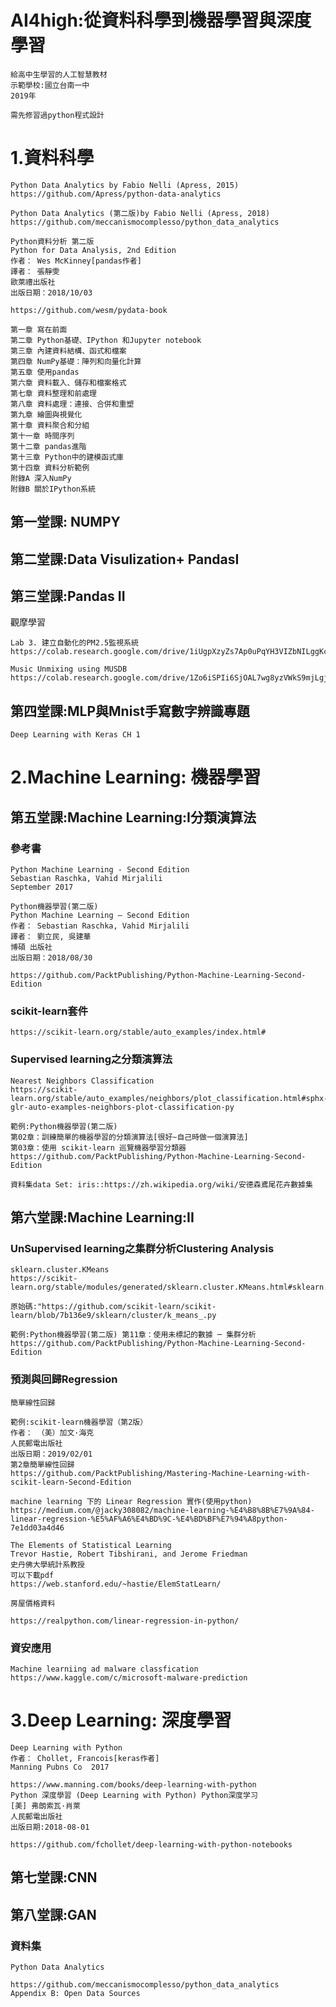 # AI4high:從資料科學到機器學習與深度學習
```
給高中生學習的人工智慧教材
示範學校:國立台南一中
2019年

需先修習過python程式設計
```
# 1.資料科學
```
Python Data Analytics by Fabio Nelli (Apress, 2015)
https://github.com/Apress/python-data-analytics

Python Data Analytics (第二版)by Fabio Nelli (Apress, 2018)
https://github.com/meccanismocomplesso/python_data_analytics
```
```
Python資料分析 第二版
Python for Data Analysis, 2nd Edition
作者： Wes McKinney[pandas作者]
譯者： 張靜雯
歐萊禮出版社  
出版日期：2018/10/03

https://github.com/wesm/pydata-book

第一章 寫在前面
第二章 Python基礎、IPython 和Jupyter notebook
第三章 內建資料結構、函式和檔案
第四章 NumPy基礎：陣列和向量化計算
第五章 使用pandas
第六章 資料載入、儲存和檔案格式
第七章 資料整理和前處理
第八章 資料處理：連接、合併和重塑
第九章 繪圖與視覺化
第十章 資料聚合和分組
第十一章 時間序列
第十二章 pandas進階
第十三章 Python中的建模函式庫
第十四章 資料分析範例
附錄A 深入NumPy
附錄B 關於IPython系統
```
## 第一堂課: NUMPY

## 第二堂課:Data Visulization+ PandasI


## 第三堂課:Pandas II

觀摩學習
```
Lab 3. 建立自動化的PM2.5監視系統
https://colab.research.google.com/drive/1iUgpXzyZs7Ap0uPqYH3VIZbNILggKcLC#scrollTo=g02tvz9RTF5T
```
```
Music Unmixing using MUSDB
https://colab.research.google.com/drive/1Zo6iSPIi6SjOAL7wg8yzVWkS9mjLgjI-
```

## 第四堂課:MLP與Mnist手寫數字辨識專題
```
Deep Learning with Keras CH 1
```

# 2.Machine Learning: 機器學習

## 第五堂課:Machine Learning:I分類演算法

###  參考書
```
Python Machine Learning - Second Edition
Sebastian Raschka, Vahid Mirjalili
September 2017

Python機器學習(第二版)
Python Machine Learning – Second Edition
作者： Sebastian Raschka, Vahid Mirjalili  
譯者： 劉立民, 吳建華
博碩 出版社
出版日期：2018/08/30

https://github.com/PacktPublishing/Python-Machine-Learning-Second-Edition
```

### scikit-learn套件

```
https://scikit-learn.org/stable/auto_examples/index.html#
```

### Supervised learning之分類演算法
```
Nearest Neighbors Classification
https://scikit-learn.org/stable/auto_examples/neighbors/plot_classification.html#sphx-glr-auto-examples-neighbors-plot-classification-py
```
```
範例:Python機器學習(第二版) 
第02章：訓練簡單的機器學習的分類演算法[很好~自己時做一個演算法]
第03章：使用 scikit-learn 巡覽機器學習分類器
https://github.com/PacktPublishing/Python-Machine-Learning-Second-Edition
```
```
資料集data Set: iris::https://zh.wikipedia.org/wiki/安德森鳶尾花卉數據集
```


## 第六堂課:Machine Learning:II

### UnSupervised learning之集群分析Clustering Analysis

```
sklearn.cluster.KMeans
https://scikit-learn.org/stable/modules/generated/sklearn.cluster.KMeans.html#sklearn.cluster.KMeans

原始碼:"https://github.com/scikit-learn/scikit-learn/blob/7b136e9/sklearn/cluster/k_means_.py
```

```
範例:Python機器學習(第二版) 第11章：使用未標記的數據 ─ 集群分析
https://github.com/PacktPublishing/Python-Machine-Learning-Second-Edition
```

### 預測與回歸Regression

```
簡單線性回歸

範例:scikit-learn機器學習（第2版）
作者： （美）加文·海克
人民郵電出版社
出版日期：2019/02/01 
第2章簡單線性回歸
https://github.com/PacktPublishing/Mastering-Machine-Learning-with-scikit-learn-Second-Edition
```
```
machine learning 下的 Linear Regression 實作(使用python)
https://medium.com/@jacky308082/machine-learning-%E4%B8%8B%E7%9A%84-linear-regression-%E5%AF%A6%E4%BD%9C-%E4%BD%BF%E7%94%A8python-7e1dd03a4d46
```

```
The Elements of Statistical Learning 
Trevor Hastie, Robert Tibshirani, and Jerome Friedman
史丹佛大學統計系教授
可以下載pdf
https://web.stanford.edu/~hastie/ElemStatLearn/
```
```
房屋價格資料
```
```
https://realpython.com/linear-regression-in-python/
```
### 資安應用
```
Machine learniing ad malware classfication
https://www.kaggle.com/c/microsoft-malware-prediction
```

# 3.Deep Learning: 深度學習

```
Deep Learning with Python
作者： Chollet, Francois[keras作者]
Manning Pubns Co  2017

https://www.manning.com/books/deep-learning-with-python
Python 深度學習 (Deep Learning with Python) Python深度学习
[美] 弗朗索瓦·肖萊
人民郵電出版社
出版日期:2018-08-01

https://github.com/fchollet/deep-learning-with-python-notebooks
```

## 第七堂課:CNN

## 第八堂課:GAN


### 資料集

```
Python Data Analytics

https://github.com/meccanismocomplesso/python_data_analytics
Appendix B: Open Data Sources
```
